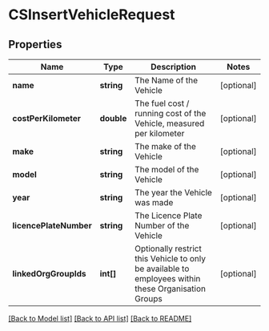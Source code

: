 # CSInsertVehicleRequest

## Properties
Name | Type | Description | Notes
------------ | ------------- | ------------- | -------------
**name** | **string** | The Name of the Vehicle | [optional] 
**costPerKilometer** | **double** | The fuel cost / running cost of the Vehicle, measured per kilometer | [optional] 
**make** | **string** | The make of the Vehicle | [optional] 
**model** | **string** | The model of the Vehicle | [optional] 
**year** | **string** | The year the Vehicle was made | [optional] 
**licencePlateNumber** | **string** | The Licence Plate Number of the Vehicle | [optional] 
**linkedOrgGroupIds** | **int[]** | Optionally restrict this Vehicle to only be available to employees within these Organisation Groups | [optional] 

[[Back to Model list]](../README.md#documentation-for-models) [[Back to API list]](../README.md#documentation-for-api-endpoints) [[Back to README]](../README.md)


